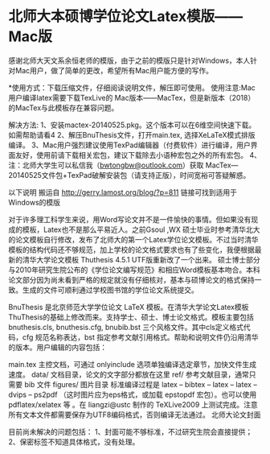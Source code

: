 # 北师大本硕博学位论文Latex模版——Mac版
感谢北师大天文系余恒老师的模版，由于之前的模版只是针对Windows，本人针对Mac用户，做了简单的更改，希望所有Mac用户能方便的写作。

*使用方式：下载压缩文件，仔细阅读说明文件，解压即可使用。
使用注意:Mac用户编译latex需要下载TexLive的 Mac版本——MacTex，但是新版本（2018）的MacTex与此模板存在兼容问题。

解决方法:
1、安装mactex-20140525.pkg。这个版本可以在6维空间快速下载。如需帮助请看4
2、解压BnuThesis文件，打开main.tex, 选择XeLaTeX模式排版编译。
3、Mac用户强烈建议使用TexPad编辑器（付费软件）进行编译，用户界面友好，使用前请下载相关宏包，建议下载除去小语种宏包之外的所有宏包。
4、注：北师大学生可以私信我（bwtongbw@outlook.com）获取 MacTex—20140525文件包+TexPad破解安装包（请支持正版），时间宽裕可答疑解惑。
 
以下说明 搬运自 http://gerry.lamost.org/blog/?p=811 链接可找到适用于Windows的模版

对于许多理工科学生来说，用Word写论文并不是一件愉快的事情。但如果没有现成的模板，Latex也不是那么平易近人。之前Gsoul ,WX 硕士毕业时参考清华北大的论文模板自行修改，发布了北师大的第一个Latex学位论文模板。不过当时清华模板的结构代码还不够规范，加上学校的论文格式要求也有了些变化，我便根据最新的清华大学论文模板 Thuthesis 4.5.1 UTF版重新改了一个出来。 硕士博士部分与2010年研究生院公布的《学位论文编写规范》和相应Word模板基本吻合。本科论文部分因为尚未看到严格的规定就没有仔细核对，基本与硕博论文的格式保持一致。生成的文件可顺利通过学校图书馆的学位论文系统提交。

BnuThesis 是北京师范大学学位论文 LaTeX 模板。在清华大学论文Latex模板ThuThesis的基础上修改而来。支持学士、硕士、博士论文格式。模板主要包括 bnuthesis.cls, bnuthesis.cfg, bnubib.bst 三个风格文件。其中cls定义格式代码，cfg 规范名称表达，bst 指定参考文献引用格式。帮助和说明文件仍沿用清华的版本。用户编辑的内容包括：

main.tex 主控文档，可通过 onlyinclude 选项单独编译选定章节，加快文件生成速度。
data/ 文档目录，论文的文字部分都放在这里
ref/ 参考文献目录，通常只需要 bib 文件
figures/ 图片目录
标准编译过程是 latex – bibtex – latex – latex – dvips – ps2pdf （这时图片应为eps格式，或加载 epstopdf 宏包）。也可以使用 pdflatex/xelatex 等 。在 liangzi@ustc 制作的 TeXLive2009 上测试完成。注意所有文本文件都需要保存为UTF8编码格式，否则编译无法通过。
北师大论文封面

目前尚未解决的问题包括：
1、封面可能不够标准，不过研究生院会直接提供；
2、保密标签不知道具体格式，没有处理。
